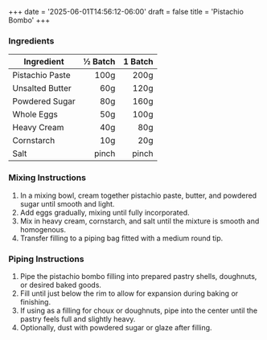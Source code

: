 +++
date = '2025-06-01T14:56:12-06:00'
draft = false
title = 'Pistachio Bombo'
+++

### Ingredients

| Ingredient             | ½ Batch | 1 Batch |
|------------------------|--------:|--------:|
| Pistachio Paste        |   100g  |   200g  |
| Unsalted Butter        |    60g  |   120g  |
| Powdered Sugar         |    80g  |   160g  |
| Whole Eggs             |    50g  |   100g  |
| Heavy Cream            |    40g  |    80g  |
| Cornstarch             |    10g  |    20g  |
| Salt                   |   pinch |   pinch |

### Mixing Instructions

1. In a mixing bowl, cream together pistachio paste, butter, and powdered sugar until smooth and light.
2. Add eggs gradually, mixing until fully incorporated.
3. Mix in heavy cream, cornstarch, and salt until the mixture is smooth and homogenous.
4. Transfer filling to a piping bag fitted with a medium round tip.

### Piping Instructions

1. Pipe the pistachio bombo filling into prepared pastry shells, doughnuts, or desired baked goods.
2. Fill until just below the rim to allow for expansion during baking or finishing.
3. If using as a filling for choux or doughnuts, pipe into the center until the pastry feels full and slightly heavy.
4. Optionally, dust with powdered sugar or glaze after filling.
